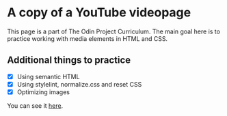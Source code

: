 # A copy of a YouTube videopage

This page is a part of The Odin Project Curriculum. The main goal here is to practice working with media elements in HTML and CSS.

## Additional things to practice

+ [x] Using semantic HTML
+ [x] Using stylelint, normalize.css and reset CSS
+ [x] Optimizing images

You can see it [here](https://osechi3.github.io/embedding-images-and-video-odin/).
